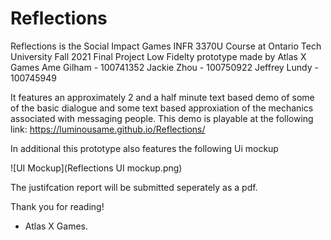 # Reflections

Reflections is the Social Impact Games INFR 3370U Course at Ontario Tech University Fall 2021 Final Project Low Fidelty prototype made by Atlas X Games
Ame Gilham - 100741352
Jackie Zhou - 100750922
Jeffrey Lundy - 100745949

It features an approximately 2 and a half minute text based demo of some of the basic dialogue and some text based approxiation of the mechanics associated with messaging people.
This demo is playable at the following link: https://luminousame.github.io/Reflections/ 

In additional this prototype also features the following Ui mockup

![UI Mockup](Reflections UI mockup.png)

The justifcation report will be submitted seperately as a pdf. 

Thank you for reading!
- Atlas X Games.
